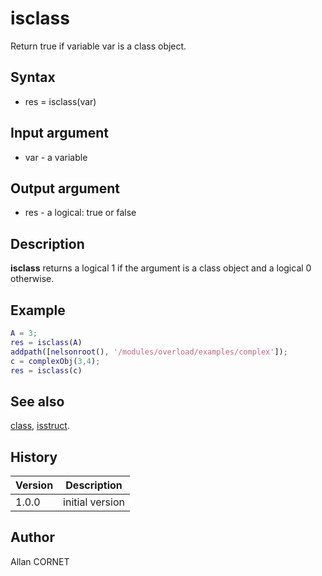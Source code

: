 

# isclass

Return true if variable var is a class object.

## Syntax

- res = isclass(var)

## Input argument

 - var - a variable

## Output argument

 - res - a logical: true or false

## Description

<b>isclass</b> returns a logical 1 if the argument is a class object and a logical 0 otherwise.

## Example

```matlab
A = 3;
res = isclass(A)
addpath([nelsonroot(), '/modules/overload/examples/complex']);
c = complexObj(3,4);
res = isclass(c)
```

## See also

[class](class.md), [isstruct](isstruct.html).
## History

|Version|Description|
|------|------|
|1.0.0|initial version|


## Author

Allan CORNET



